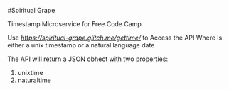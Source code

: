#Spiritual Grape

Timestamp Microservice for Free Code Camp

Use *https://spiritual-grape.glitch.me/gettime/<Parameter>* to Access the API
Where <Parameter> is either a unix timestamp or a natural language date

The API will return a JSON obhect with two properties:
1. unixtime
2. naturaltime
